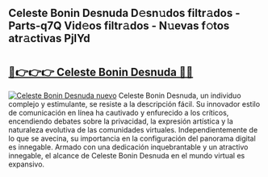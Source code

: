 ## Celeste Bonin Desnuda D𝚎sn𝚞dos filtr𝚊dos - Parts-q7Q Vid𝚎os filtr𝚊dos - N𝚞evas f𝚘tos atr𝚊ctivas PjIYd

# <h2><a href="http://mb0nc1.tromn.icu/?c=Celeste+Bonin+Desnuda">🔗👉👉👉 Celeste Bonin Desnuda 🔗🔗</a></h2>

[![Celeste Bonin Desnuda nuevo](https://i.imgur.com/pEAQMta.gif)](http://mb0nc1.tromn.icu/?c=Celeste+Bonin+Desnuda)
Celeste Bonin Desnuda, un individuo complejo y estimulante, se resiste a la descripción fácil. Su innovador estilo de comunicación en línea ha cautivado y enfurecido a los críticos, encendiendo debates sobre la privacidad, la expresión artística y la naturaleza evolutiva de las comunidades virtuales. Independientemente de lo que se avecina, su importancia en la configuración del panorama digital es innegable. Armado con una dedicación inquebrantable y un atractivo innegable, el alcance de Celeste Bonin Desnuda en el mundo virtual es expansivo.
